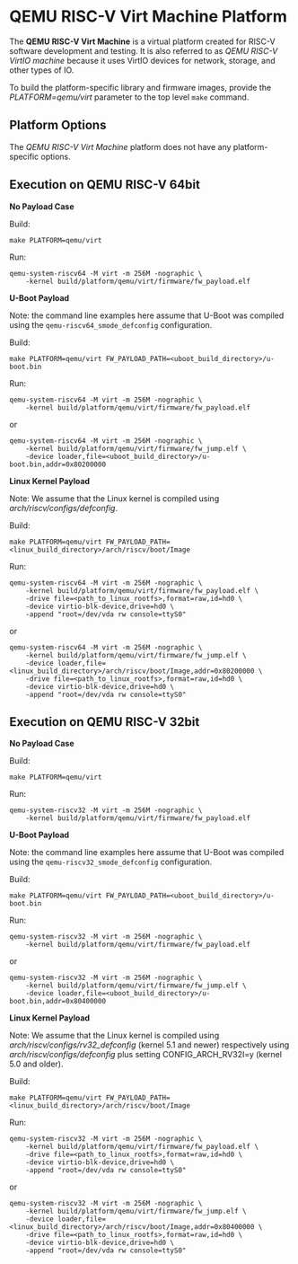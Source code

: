 QEMU RISC-V Virt Machine Platform
=================================

The **QEMU RISC-V Virt Machine** is a virtual platform created for RISC-V
software development and testing. It is also referred to as
*QEMU RISC-V VirtIO machine* because it uses VirtIO devices for network,
storage, and other types of IO.

To build the platform-specific library and firmware images, provide the
*PLATFORM=qemu/virt* parameter to the top level `make` command.

Platform Options
----------------

The *QEMU RISC-V Virt Machine* platform does not have any platform-specific
options.

Execution on QEMU RISC-V 64bit
------------------------------

**No Payload Case**

Build:
```
make PLATFORM=qemu/virt
```

Run:
```
qemu-system-riscv64 -M virt -m 256M -nographic \
	-kernel build/platform/qemu/virt/firmware/fw_payload.elf
```

**U-Boot Payload**

Note: the command line examples here assume that U-Boot was compiled using
the `qemu-riscv64_smode_defconfig` configuration.

Build:
```
make PLATFORM=qemu/virt FW_PAYLOAD_PATH=<uboot_build_directory>/u-boot.bin
```

Run:
```
qemu-system-riscv64 -M virt -m 256M -nographic \
	-kernel build/platform/qemu/virt/firmware/fw_payload.elf
```
or
```
qemu-system-riscv64 -M virt -m 256M -nographic \
	-kernel build/platform/qemu/virt/firmware/fw_jump.elf \
	-device loader,file=<uboot_build_directory>/u-boot.bin,addr=0x80200000
```

**Linux Kernel Payload**

Note: We assume that the Linux kernel is compiled using
*arch/riscv/configs/defconfig*.

Build:
```
make PLATFORM=qemu/virt FW_PAYLOAD_PATH=<linux_build_directory>/arch/riscv/boot/Image
```

Run:
```
qemu-system-riscv64 -M virt -m 256M -nographic \
	-kernel build/platform/qemu/virt/firmware/fw_payload.elf \
	-drive file=<path_to_linux_rootfs>,format=raw,id=hd0 \
	-device virtio-blk-device,drive=hd0 \
	-append "root=/dev/vda rw console=ttyS0"
```
or
```
qemu-system-riscv64 -M virt -m 256M -nographic \
	-kernel build/platform/qemu/virt/firmware/fw_jump.elf \
	-device loader,file=<linux_build_directory>/arch/riscv/boot/Image,addr=0x80200000 \
	-drive file=<path_to_linux_rootfs>,format=raw,id=hd0 \
	-device virtio-blk-device,drive=hd0 \
	-append "root=/dev/vda rw console=ttyS0"
```


Execution on QEMU RISC-V 32bit
------------------------------

**No Payload Case**

Build:
```
make PLATFORM=qemu/virt
```

Run:
```
qemu-system-riscv32 -M virt -m 256M -nographic \
	-kernel build/platform/qemu/virt/firmware/fw_payload.elf
```

**U-Boot Payload**

Note: the command line examples here assume that U-Boot was compiled using
the `qemu-riscv32_smode_defconfig` configuration.

Build:
```
make PLATFORM=qemu/virt FW_PAYLOAD_PATH=<uboot_build_directory>/u-boot.bin
```

Run:
```
qemu-system-riscv32 -M virt -m 256M -nographic \
	-kernel build/platform/qemu/virt/firmware/fw_payload.elf
```
or
```
qemu-system-riscv32 -M virt -m 256M -nographic \
	-kernel build/platform/qemu/virt/firmware/fw_jump.elf \
	-device loader,file=<uboot_build_directory>/u-boot.bin,addr=0x80400000
```

**Linux Kernel Payload**

Note: We assume that the Linux kernel is compiled using
*arch/riscv/configs/rv32_defconfig* (kernel 5.1 and newer)
respectively using *arch/riscv/configs/defconfig* plus setting
CONFIG_ARCH_RV32I=y (kernel 5.0 and older).

Build:
```
make PLATFORM=qemu/virt FW_PAYLOAD_PATH=<linux_build_directory>/arch/riscv/boot/Image
```

Run:
```
qemu-system-riscv32 -M virt -m 256M -nographic \
	-kernel build/platform/qemu/virt/firmware/fw_payload.elf \
	-drive file=<path_to_linux_rootfs>,format=raw,id=hd0 \
	-device virtio-blk-device,drive=hd0 \
	-append "root=/dev/vda rw console=ttyS0"
```
or
```
qemu-system-riscv32 -M virt -m 256M -nographic \
	-kernel build/platform/qemu/virt/firmware/fw_jump.elf \
	-device loader,file=<linux_build_directory>/arch/riscv/boot/Image,addr=0x80400000 \
	-drive file=<path_to_linux_rootfs>,format=raw,id=hd0 \
	-device virtio-blk-device,drive=hd0 \
	-append "root=/dev/vda rw console=ttyS0"
```

